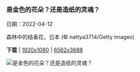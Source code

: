 ### 是金色的花朵？还是造纸的灵魂？

日期：2022-04-12

森林中的结香花，日本 (© nattya3714/Getty Images)

**下载**  |  [1920x1080](https://cn.bing.com/th?id=OHR.Mitsumata_ZH-CN9794271032_1920x1080.jpg)  |  [6562x3688](https://cn.bing.com/th?id=OHR.Mitsumata_ZH-CN9794271032_UHD.jpg)

![是金色的花朵？还是造纸的灵魂？](https://cn.bing.com/th?id=OHR.Mitsumata_ZH-CN9794271032_1920x1080.jpg "森林中的结香花，日本 (© nattya3714/Getty Images)")


